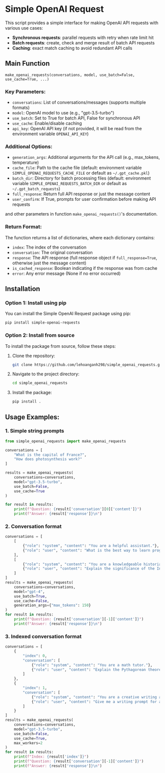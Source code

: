 # Simple OpenAI Request

This script provides a simple interface for making OpenAI API requests with various use cases:

- **Synchronous requests**: parallel requests with retry when rate limit hit
- **Batch requests**: create, check and merge result of batch API requests
- **Caching**: exact match caching to avoid redundant API calls

## Main Function

`make_openai_requests(conversations, model, use_batch=False, use_cache=True, ...)`

### Key Parameters:

- `conversations`: List of conversations/messages (supports multiple formats)
- `model`: OpenAI model to use (e.g., "gpt-3.5-turbo")
- `use_batch`: Set to True for batch API, False for synchronous API
- `use_cache`: Enable/disable caching
- `api_key`: OpenAI API key (if not provided, it will be read from the environment variable `OPENAI_API_KEY`)

### Additional Options:

- `generation_args`: Additional arguments for the API call (e.g., max_tokens, temperature)
- `cache_file`: Path to the cache file (default: environment variable `SIMPLE_OPENAI_REQUESTS_CACHE_FILE` or default as `~/.gpt_cache.pkl`)
- `batch_dir`: Directory for batch processing files (default: environment variable `SIMPLE_OPENAI_REQUESTS_BATCH_DIR` or default as `~/.gpt_batch_requests`)
- `full_response`: Return full API response or just the message content
- `user_confirm`: If True, prompts for user confirmation before making API requests

and other parameters in function `make_openai_requests()`'s documentation.

### Return Format:

The function returns a list of dictionaries, where each dictionary contains:

- `index`: The index of the conversation
- `conversation`: The original conversation
- `response`: The API response (full response object if `full_response=True`, otherwise just the message content)
- `is_cached_response`: Boolean indicating if the response was from cache
- `error`: Any error message (None if no error occurred)

## Installation

### Option 1: Install using pip

You can install the Simple OpenAI Request package using pip:

```bash
pip install simple-openai-requests
```

### Option 2: Install from source

To install the package from source, follow these steps:

1. Clone the repository:
   ```bash
   git clone https://github.com/lehoanganh298/simple_openai_requests.git
   ```

2. Navigate to the project directory:
   ```bash
   cd simple_openai_requests
   ```

3. Install the package:
   ```bash
   pip install .
   ```


## Usage Examples:

### 1. Simple string prompts

```python
from simple_openai_requests import make_openai_requests

conversations = [
    "What is the capital of France?",
    "How does photosynthesis work?"
]

results = make_openai_requests(
    conversations=conversations,
    model="gpt-3.5-turbo",
    use_batch=False,
    use_cache=True
)

for result in results:
    print(f"Question: {result['conversation'][0]['content']}")
    print(f"Answer: {result['response']}\n")
```
### 2. Conversation format
```python
conversations = [
    [
        {"role": "system", "content": "You are a helpful assistant."},
        {"role": "user", "content": "What is the best way to learn programming?"}
    ],
    [
        {"role": "system", "content": "You are a knowledgeable historian."},
        {"role": "user", "content": "Explain the significance of the Industrial Revolution."}
    ]
]
results = make_openai_requests(
    conversations=conversations,
    model="gpt-4",
    use_batch=True,
    use_cache=False,
    generation_args={"max_tokens": 150}
)
for result in results:
    print(f"Question: {result['conversation'][-1]['content']}")
    print(f"Answer: {result['response']}\n")
```
### 3. Indexed conversation format

```python
conversations = [
    {
        "index": 0,
        "conversation": [
            {"role": "system", "content": "You are a math tutor."},
            {"role": "user", "content": "Explain the Pythagorean theorem."}
        ]
    },
    {
        "index": 1,
        "conversation": [
            {"role": "system", "content": "You are a creative writing assistant."},
            {"role": "user", "content": "Give me a writing prompt for a short story."}
        ]
    }
]
results = make_openai_requests(
    conversations=conversations,
    model="gpt-3.5-turbo",
    use_batch=False,
    use_cache=True,
    max_workers=2
)
for result in results:
    print(f"Index: {result['index']}")
    print(f"Question: {result['conversation'][-1]['content']}")
    print(f"Answer: {result['response']}\n")
```